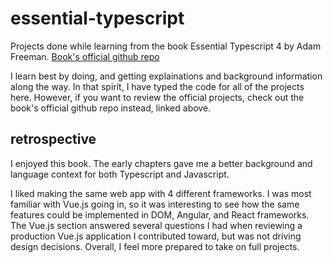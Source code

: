 # essential-typescript

Projects done while learning from the book Essential Typescript 4 by Adam Freeman. [Book's official github repo](https://github.com/Apress/essential-typescript-4)

I learn best by doing, and getting explainations and background information along the way. In that spirit, I have typed the code for all of the projects here. However, if you want to review the official projects, check out the book's official github repo instead, linked above.

## retrospective
I enjoyed this book. The early chapters gave me a better background and language context for both Typescript and Javascript. 

I liked making the same web app with 4 different frameworks. I was most familiar with Vue.js going in, so it was interesting to see how the same features could be implemented in DOM, Angular, and React frameworks. The Vue.js section answered several questions I had when reviewing a production Vue.js application I contributed toward, but was not driving design decisions. Overall, I feel more prepared to take on full projects.

